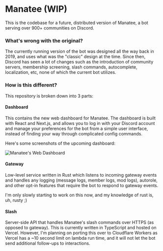 # Manatee (WIP)

This is the codebase for a future, distributed version of Manatee, a bot serving over 900+ communities on Discord.

### What's wrong with the original?

The currently running version of the bot was designed all the way back in 2019, and uses what was the "classic" design at the time. Since then, Discord has seen a lot of changes such as the introduction of community servers, membership screening, slash commands, autocomplete, localization, etc, none of which the current bot utilizes.

### How is this different?

This repository is broken down into 3 parts:

#### Dashboard

This contains the new web dashboard for Manatee. The dashboard is built with React and Next.js, and allows you to log in with your Discord account and manage your preferences for the bot from a simple user interface, instead of finding your way through complicated config commands.

Here's some screenshots of the upcoming dashboard:

![Manatee's Web Dashboard](https://justsharan.xyz/i/naaxj.png)

#### Gateway

Low-level service written in Rust which listens to incoming gateway events and handles any logging (message logs, member logs, mod logs), autorole, and other opt-in features that require the bot to respond to gateway events.

I'm only slowly starting to work on this now, and my knowledge of rust is, uh, rusty ;)

#### Slash

Server-side API that handles Manatee's slash commands over HTTPS (as opposed to gateway). This is currently written in TypeScript and hosted on Vercel. However, I'm planning on porting this over to Cloudflare Workers as Vercel has a ~10 second limit on lambda run time, and it will not let the bot send additional follow-ups to interactions.

